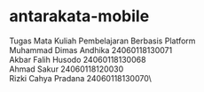 # antarakata-mobile

Tugas Mata Kuliah Pembelajaran Berbasis Platform\
Muhammad Dimas Andhika 	24060118130071\
Akbar Falih Husodo  		24060118130068\
Ahmad Sakur	  		      24060118120030\
Rizki Cahya Pradana  		24060118130070\
